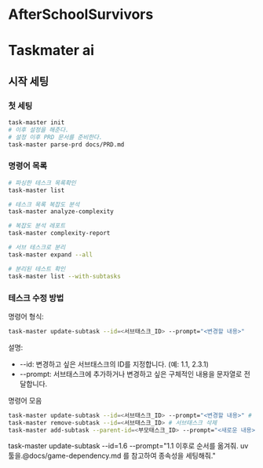 # AfterSchoolSurvivors



# Taskmater ai

## 시작 세팅

### 첫 세팅
```bash
task-master init
# 이후 설정을 해준다.
# 설정 이후 PRD 문서를 준비한다.
task-master parse-prd docs/PRD.md
```

### 명령어 목록
```bash
# 파싱한 테스크 목록확인
task-master list

# 테스크 목록 복잡도 분석
task-master analyze-complexity

# 복잡도 분석 레포트
task-master complexity-report 

# 서브 테스크로 분리
task-master expand --all

# 분리된 테스트 확인
task-master list --with-subtasks
```

### 테스크 수정 방법

명령어 형식:
```bash
task-master update-subtask --id=<서브태스크_ID> --prompt="<변경할 내용>"
```

설명:
* --id: 변경하고 싶은 서브태스크의 ID를 지정합니다. (예: 1.1, 2.3.1)
* --prompt: 서브태스크에 추가하거나 변경하고 싶은 구체적인 내용을 문자열로 전달합니다.

명령어 모음
```bash
task-master update-subtask --id=<서브태스크_ID> --prompt="<변경할 내용>" # 서브태스크를 변경
task-master remove-subtask --id=<서브태스크_ID> # 서브태스크 삭제
task-master add-subtask --parent-id=<부모태스크_ID> --prompt="<새로운 내용>" # 새로운 서브태스크 추가
```

task-master update-subtask --id=1.6 --prompt="1.1 이후로 순서를 옮겨줘. uv 툴을.@docs/game-dependency.md 를 참고하여 종속성을 세팅해줘."